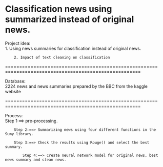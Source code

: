# Classification news using summarized instead of original news.

Project idea:	
		1. Using news summaries for classification instead of original news.

		2. Impact of text cleaning on classification

====================================================================================================== 

Database:	
		2224 news and news summaries prepared by the BBC from the kaggle website

====================================================================================================== 

Process:	
		Step 1:==> pre-processing.

		Step 2:==> Summarizing news using four different functions in the Sumy library.
		
		Step 3:==> Check the results using Rouge() and select the best summary.
		
	      	Step 4:==> Create neural network model for original news, best news summary and clean news.

